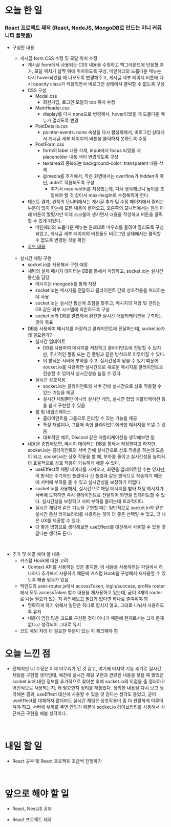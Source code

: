 # 오늘 한 일

### React 프로젝트 제작 (React, NodeJS, MongoDB로 만드는 미니 커뮤니티 플랫폼)

- 구성한 내용

  - 게시글 form CSS 수정 및 모달 위치 수정
    - 게시글 form에서 사용되는 CSS 내용을 수정하고 백그라운드에 반응형 추가, 모달 위치가 살짝 위에 위치하도록 구성, 메인헤더의 드롭다운 메뉴는 다시 hover되었을 때 나오도록 변경해주고, 게시글 세부 페이지 버튼에 다시 opacity class가 적용되면서 비로그인 상태에서 클릭할 수 없도록 구성
    - CSS 구성
      - Modal.css
        - 회원가입, 로그인 모달의 top 위치 수정
      - MainHeader.css
        - display를 다시 none으로 변경해서, hover되었을 때 드롭다운 메뉴가 열리도록 변경
      - PostDetails.css
        - pointer-events: none 속성을 다시 활성화해서, 비로그인 상태에서 게시글 세부 페이지의 버튼을 클릭하지 못하도록 수정
      - PostForm.css
        - form의 label 내용 삭제, input에서 focus 되었을 때 placeholder 내용 색이 변경되도록 구성
        - textarea의 중복되는 background-color: transparent 내용 삭제
        - @media를 추가해서, 작은 화면에서는 overflow가 hidden이 아닌, auto로 적용되도록 구성
          - 여기서 max-width를 지정했는데, 다시 생각해보니 높이를 조절해야 할 것 같아서 max-height로 수정해줘야 한다.
    - 테스트 결과, 왼쪽의 모니터에서는 게시글 추가 및 수정 페이지에서 짤리는 부분이 없이 한눈에 모든 내용이 들어오고, 오른쪽의 모니터에서는 원래 아래 버튼이 짤렸지만 이제 스크롤이 생기면서 내용을 작성하고 버튼을 클릭할 수 있게 되었다.
      - 메인헤더의 드롭다운 메뉴는 원래대로 마우스를 올려야 열리도록 구성되었고, 게시글 세부 페이지의 버튼들도 비로그인 상태에서는 클릭할 수 없도록 변경된 것을 확인
    - [코드 내용](https://github.com/jeongsangtae/mini-community-platform/commit/af2008c5608a2d4ea97264a22638a647dc0755d9)

  <br />

  - 실시간 채팅 구현
    - socket.io를 사용해서 구현 예정
    - 채팅의 실제 메시지 데이터는 DB를 통해서 저장하고, socket.io는 실시간 통신을 담당
      - 메시지는 mongodb를 통해 저장
      - socket.io는 메시지를 전달하고 클라이언트 간의 상호작용을 처리하는데 사용
      - socket.io는 실시간 통신에 초점을 맞추고, 메시지의 저장 및 관리는 DB 같은 외부 시스템에 의존하도록 구성
      - socket.io와 DB를 결합해서 완전한 실시간 애플리케이션을 구축하는 것이 목표
    - DB를 사용하여 메시지를 저장하고 클라이언트에 전달하는데, socket.io가 왜 필요한가?
      - 실시간 업데이트
        - DB를 사용하여 메시지를 저장하고 클라이언트에 전달할 수 있지만, 주기적인 폴링 또는 긴 폴링과 같은 방식으로 이루어질 수 있다.
        - 이 방식은 서버에 부하를 주고, 실시간성이 낮을 수 있기 떄문에 socket.io를 사용하면 실시간으로 새로운 메시지를 클라이언트로 전송할 수 있어서 실시간성을 높일 수 있다.
      - 실시간 상호작용
        - socket.io는 클라이언트와 서버 간에 실시간으로 상호 작용할 수 있는 기능을 제공
        - 실시간 채팅뿐만 아니라 실시간 게임, 실시간 협업 애플리케이션 등을 쉽게 구현할 수 있음
      - 룸 및 네임스페이스
        - 클라이언트를 그룹으로 관리할 수 있는 기능을 제공
        - 특정 채널이나, 그룹에 속한 클라이언트에게만 메시지를 보낼 수 있음
        - 대표적인 예로, Discord 같은 애플리케이션을 생각해보면 됨
    - 내용을 종합해보면, 메시지 데이터는 DB를 통해서 저장한다고 하지만, socket.io는 클라이언트와 서버 간에 실시간으로 상호 작용을 하는데 도움이 되고, socket.io는 상호 작용을 할 때, 부하를 줄이고 실시간성을 높여서 더 효율적으로 상호 작용이 가능하게 해줄 수 있다.
      - useEffect로 채팅 데이터를 가져오고, 화면을 업데이트할 수는 있지만, 이 방식은 주기적인 폴링이나 긴 폴링과 같은 방식으로 작동하기 때문에 서버에 부하를 줄 수 있고 실시간성을 보장하기 어렵다.
      - socket.io를 사용해서, 실시간으로 채팅 메시지를 받아 채팅 메시지가 서버에 도착하면 즉시 클라이언트로 전달되어 화면을 업데이트할 수 있다. 실시간성을 보장하고 서버 부하를 줄이는데 효과적이다.
      - 실시간 채팅과 같은 기능을 구현할 때는 일반적으로 socket.io와 같은 실시간 통신 라이브러리를 사용하는 것이 더 좋은 선택일 수 있고, 더 나은 UX를 제공할 수 있다.
      - 더 좋은 방향으로 생각해보면 useEffect를 대신해서 사용할 수 있을 것 같다는 생각도 든다.

<br />

- 추가 및 해결 해야 할 내용
  - 커스텀 Hook에 대한 고려
    - Context API를 사용하는 것은 좋지만, 이 내용을 사용하려는 파일에서 하나하나 추가해서 사용하기 때문에 커스텀 Hook을 구성해서 재사용할 수 있도록 해줄 필요가 있음
  - 백엔드의 user-router.js에서 accessToken, login/success, profile router에서 모두 accessToken 함수 내용을 재사용하고 있는데, 굳이 3개의 router로 나눌 필요가 있는 지 확인해보고 필요가 없다면 하나로 줄여줘야 함
    - 명확하게 하기 위해서 일단은 하나로 합치지 않고, 그대로 나눠서 사용하도록 유지
    - 내용이 엄청 많은 코드로 구성된 것이 아니기 때문에 현재로서는 크게 문제 없다고 생각되어 그대로 유지
  - 코드 예외 처리 더 필요한 부분이 있는 지 체크해야 함

# 오늘 느낀 점

- 전체적인 UI 수정은 이제 마무리가 된 것 같고, 여기에 마지막 기능 추가로 실시간 채팅을 구현할 생각인데, 예전에 실시간 채팅 구현과 관련된 내용을 찾을 때 봤었던 socket.io에 대한 정보를 추가적으로 찾아본 후에 socket.io의 이점을 좀 정리하고 어떤식으로 사용되는지, 왜 필요한지 정리를 해놓았다. 정리한 내용을 다시 보고 생각해본 결과, useEffect 대신에 사용할 수 있을 것 같다는 생각도 들었고, 굳이 useEffect를 대체하지 않더라도 실시간 채팅은 상호작용이 좀 더 원활하게 이루어져야 하고, 서버에 부하를 주면 안되기 때문에 socket.io 라이브러리를 사용해서 차근차근 구현을 해볼 생각이다.

<br />

# 내일 할 일

- React 공부 및 React 프로젝트 조금씩 진행하기

<br />

# 앞으로 해야 할 일

- React, NextJS 공부

- React 프로젝트 제작

